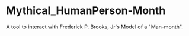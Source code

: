 # Mythical_HumanPerson-Month
A tool to interact with Frederick P. Brooks, Jr's Model of a "Man-month".
